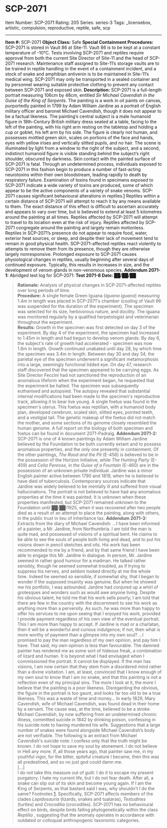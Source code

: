 # SCP-2071
Item Number: SCP-2071
Rating: 205
Series: series-3
Tags: _licensebox, artistic, compulsion, reproductive, reptile, safe, scp

---

**Item #:** SCP-2071
**Object Class:** Safe
**Special Containment Procedures:** SCP-2071 is stored in Vault 86 at Site-11. Vault 86 is to be kept at a constant temperature of -10°C. Tests involving SCP-2071 and reptiles require approval from both the current Site Director of Site-11 and the head of SCP-2071 research.
Maintenance staff assigned to Site-11’s storage vaults are to be trained in reptile handling in the event of a containment incident, and a stock of snake and amphibian antivenin is to be maintained in Site-11’s medical wing.
SCP-2071 may only be transported in a sealed container and by personnel wearing suitable protective clothing to prevent any contact between SCP-2071 and exposed skin.
**Description:** SCP-2071 is a full-length portrait measuring 106cm by 48cm, entitled _Sir Michael Cavendish in the Guise of the King of Serpents_. The painting is a work in oil paints on canvas, purportedly painted in 1799 by Adam William Jardine as a portrait of English military officer and baronet Michael Cavendish, though it does not appear to be a factual likeness.
The painting’s central subject is a male humanoid figure in 18th-Century British military dress seated at a table, facing to the left of the painting, with his right arm resting on the tabletop and holding a cup or goblet, his left arm by his side. The figure is clearly not human, and possesses mottled green skin, scales on portions of the face and hands, eyes with yellow irises and vertically slitted pupils, and no hair. The scene is illuminated by light from a window to the right of the subject, and a second, indistinct humanoid figure is visible standing behind the subject’s right shoulder, obscured by darkness.
Skin contact with the painted surface of SCP-2071 is fatal. Through an undetermined process, individuals exposed to SCP-2071 in this fashion begin to produce a number of fast-acting neurotoxins within their own bloodstream, leading rapidly to death by respiratory failure. Examination of toxins found in specimens exposed to SCP-2071 indicate a wide variety of toxins are produced, some of which appear to be the active components of a variety of snake venoms.
SCP-2071 causes significant behavioural alterations in reptiles.[1](javascript:;) Reptiles within a certain distance of SCP-2071 will attempt to reach it by any means available to them. The exact distance of this effect is difficult to ascertain accurately and appears to vary over time, but is believed to extend at least 5 kilometres around the painting at all times. Reptiles affected by SCP-2071 will attempt to travel to its location even at the risk of injury.
Reptiles affected by SCP-2071 congregate around the painting and largely remain motionless. Reptiles in SCP-2071’s presence do not appear to require food, water, exterior heat sources, or sleep, and despite their lack of movement tend to remain in good physical health. SCP-2071-affected reptiles react violently to attempts to remove them from its presence, though they are otherwise largely nonresponsive.
Prolonged exposure to SCP-2071 causes physiological changes in reptiles, usually beginning after several days of continued exposure. Typically, this results in increases in size, and the development of venom glands in non-venomous species.
**Addendum 2071-1:** Abridged test log for SCP-2071:
**Test 2071-8 Date: ██/██/██**
> **Rationale:** Analysis of physical changes in SCP-2071-affected reptiles over long periods of time.  
>  **Procedure:** A single female Green Iguana (_Iguana iguana_) measuring 1.4m in length was placed in SCP-2071's chamber (cooling of Vault 86 was suspended for the duration of the experiment). The specimen was selected for its size, herbivorous nature, and docility. The iguana was monitored regularly by a qualified herpetologist and veterinarian throughout the experiment.  
>  **Results:** Growth in the specimen was first detected on day 3 of the experiment. By day 4 of the experiment, the specimen had increased to 1.45m in length and had begun to develop venom glands. By day 6, the subject's rate of growth had accelerated - specimen was now 1.6m in length. Growth continued unabated until day 28, by which time the specimen was 3.4m in length. Between day 30 and day 34, the parietal eye of the specimen underwent a significant metamorphosis into a large, seemingly functional lidded eye.
> On day 47, research staff discovered that the specimen appeared to be carrying eggs. As Site Director Feccini had not sanctioned the reproduction of an anomalous lifeform when the experiment began, he requested that the experiment be halted. The specimen was subsequently euthanised and autopsied.
> The autopsy revealed that substantial internal modifications had been made to the specimen's reproductive track, allowing it to bear live young. A single foetus was found in the specimen's uterus. This foetus was reptilian, with a humanoid body plan, developed cerebrum, scaled skin, slitted eyes, pointed teeth, and a vestigial tail. The genetic makeup of the foetus did not match the mother, and some sections of its genome closely resembled the human genome. A full report on the biology of both specimen and foetus can be found in document 2071-Padraig.
**Addendum 2071-2:** SCP-2071 is one of 4 known paintings by Adam William Jardine believed by the Foundation to be both currently extant and to possess anomalous properties, and the only one presently in containment. Of the other paintings, _The Rood and the Pit_ (E-456) is believed to be in the possession of the Horizon Initiative, while _The Hunting Party_ (E-459) and _Celia Penrose, in the Guise of a Fountain_ (E-460) are in the possession of an unknown private individual.
Jardine was a minor English painter active between 1790 and 1819, when he is believed to have died of tuberculosis. Contemporary sources indicate that Jardine was widely believed to be mentally ill and suffered from visual hallucinations.
The portrait is not believed to have had any anomalous properties at the time it was painted. It is unknown when these properties manifested, but SCP-2071 remained unknown to the Foundation until ██/██/1925, when it was recovered after two people died as a result of an attempt to place the painting, along with others, in the public trust in lieu of inheritance tax.
**Addendum 2071-3:** Extracts from the diary of Michael Cavendish:
> …I have been informed of a painter, a Mr. Jardine, from Northumbria. I am told the man is quite mad, and possessed of visions of a spiritual bent. He claims to be able to see the souls of people both living and dead, and to put his visions down in pencil sketches and oils. His work has been recommended to me by a friend, and by that same friend I have been able to engage this Mr. Jardine in dialogue.
> In person, Mr. Jardine seemed in rather good humour for a madman. He talked rather sensibly, though he seemed somewhat troubled, as if trying to suppress his nerves, and seldom looked directly at me the whole time. Indeed he seemed so sensible, if somewhat shy, that I began to wonder if the supposed insanity was genuine. But when he showed me his portfolio, I was astounded. Jardine had conjured up a whirl of grotesques and wonders such as would awe anyone living.
> Despite his obvious talent, he told me that his work sells poorly; I am told that there are few in the country with the discernment to see his work as anything more than a perversity. As such, he was more than happy to offer his services to me upon seeing that I enjoyed his work, provided I provide payment regardless of his own view of the eventual portrait. This I am more than happy to accept. If Jardine is mad or a charlatan, then it will be a wonderful and curious indulgence; if not, then what is more worthy of payment than a glimpse into my own soul?
> …I promised to pay the man regardless of my own opinion, and pay him I have. That said, my own opinion is less than favourable. The damned painter has rendered me as some sort of hideous freak, a combination of lizard and human. It is beyond what I had envisaged when I commissioned the portrait. It cannot be displayed.
> If the man has visions, I am now certain that they stem from a disordered mind rather than a divine visitation. I am, at least, convinced that I know enough of my own soul to know that I am no snake, and that this painting is not a reflection even of my principal sins.
> The more I look at it, the more I believe that the painting is a poor likeness. Disregarding the obvious, the figure in the portrait is too gaunt, and looks far too old to be a true likeness. This was a waste of time and money…
In early 1829, Mary Cavendish, wife of Michael Cavendish, was found dead in their home by a servant. The cause was, at the time, believed to be a stroke. Michael Cavendish, by now suffering from an undetermined chronic illness, committed suicide in 1842 by drinking poison, confessing in his suicide note to having murdered his wife. Suggestions that a large number of snakes were found alongside Michael Cavendish’s body are not verifiable.
The following is an extract from Michael Cavendish's suicide note:
> I confess only that the truth might be known. I do not hope to save my soul by atonement. I do not believe in Hell any more. If, all those years ago, that painter saw me, in my youthful vigor, for the bitter, spiteful creature I became, then this was all predestined, and so no just god could damn me.  
>  […]  
>  I do not take this measure out of guilt. I do it to escape my present purgatory. I hate my current life, but I do not fear death. After all, a snake can slip out of its skin and become young again. If I am the King of Serpents, as that bastard said I was, why shouldn't I do the same?
Footnotes
[1](javascript:;). Specifically, SCP-2071 affects members of the clades _Lepidosauria_ (lizards, snakes and tuataras), _Testudines_ (turtles) and _Crocodilia_ (crocodiles). SCP-2071 has no behavioural effect on birds, despite birds falling phylogenetically within the class _Reptilia_ , suggesting that the anomaly operates in accordance with outdated or colloquial anthropogenic taxonomic categories.